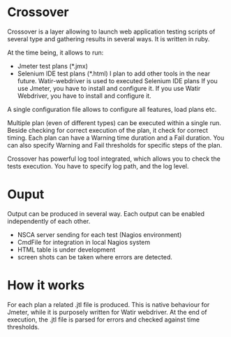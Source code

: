 Crossover
=========

Crossover is a layer allowing to launch web application testing scripts of several type and gathering results in several ways.
It is written in ruby.

At the time being, it allows to run:
- Jmeter  test plans (*.jmx)
- Selenium IDE test plans (*.html)
I plan to add other tools in the near future.
Watir-webdriver is used to executed Selenium IDE plans
If you use Jmeter, you have to install and configure it.
If you use Watir Webdriver, you have to install and configure it.

A single configuration file allows to configure all features, load plans etc.

Multiple plan (even of different types) can be executed within a single run.
Beside checking for correct execution of the plan, it check for correct timing.
Each plan can have a Warning time duration and a Fail duration.
You can also specify Warning and Fail thresholds for specific steps of the plan.

Crossover has powerful log tool integrated, which allows you to check the tests execution.
You have to specify log path, and the log level.

Ouput
=====
Output can be produced in several way. 
Each output can be enabled independently of each other.
- NSCA server sending for each test (Nagios environment)
- CmdFile for integration in local Nagios system
- HTML table is under development
- screen shots can be taken where errors are detected.

How it works
============
For each plan a related .jtl file is produced.
This is native behaviour for Jmeter, while it is purposely written for Watir webdriver.
At the end of execution, the .jtl file is parsed for errors and checked against time thresholds.

